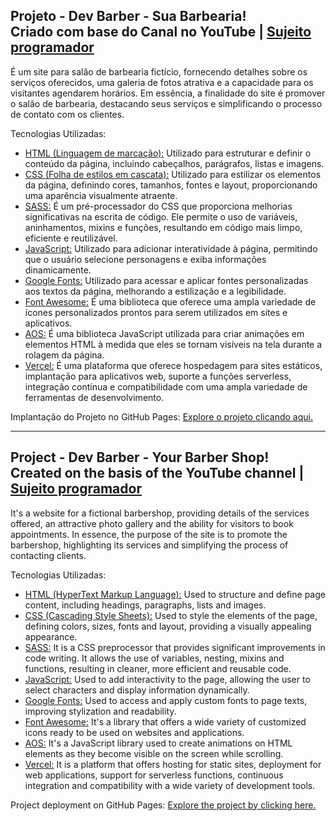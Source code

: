 ## Projeto - Dev Barber - Sua Barbearia! <br> Criado com base do Canal no YouTube | [Sujeito programador](https://www.youtube.com/@Sujeitoprogramador/featured)

É um site para salão de barbearia fictício, fornecendo detalhes sobre os serviços oferecidos, uma galeria de fotos atrativa e a capacidade para os visitantes agendarem horários. Em essência, a finalidade do site é promover o salão de barbearia, destacando seus serviços e simplificando o processo de contato com os clientes.

Tecnologias Utilizadas:
* [HTML (Linguagem de marcação):](https://www.w3schools.com/html/html_intro.asp) Utilizado para estruturar e definir o conteúdo da página, incluindo cabeçalhos, parágrafos, listas e imagens.
* [CSS (Folha de estilos em cascata):](https://www.w3schools.com/css/css_intro.asp) Utilizado para estilizar os elementos da página, definindo cores, tamanhos, fontes e layout, proporcionando uma aparência visualmente atraente.
* [SASS:](https://sass-lang.com/) É um pré-processador do CSS que proporciona melhorias significativas na escrita de código. Ele permite o uso de variáveis, aninhamentos, mixins e funções, resultando em código mais limpo, eficiente e reutilizável.
* [JavaScript:](https://developer.mozilla.org/pt-BR/docs/Web/JavaScript) Utilizado para adicionar interatividade à página, permitindo que o usuário selecione personagens e exiba informações dinamicamente.
* [Google Fonts:](https://fonts.google.com/) Utilizado para acessar e aplicar fontes personalizadas aos textos da página, melhorando a estilização e a legibilidade.
* [Font Awesome:](https://fontawesome.com/) É uma biblioteca que oferece uma ampla variedade de ícones personalizados prontos para serem utilizados em sites e aplicativos.
* [AOS:](https://michalsnik.github.io/aos/) É uma biblioteca JavaScript utilizada para criar animações em elementos HTML à medida que eles se tornam visíveis na tela durante a rolagem da página.
* [Vercel:](https://vercel.com/) É uma plataforma que oferece hospedagem para sites estáticos, implantação para aplicativos web, suporte a funções serverless, integração contínua e compatibilidade com uma ampla variedade de ferramentas de desenvolvimento.

Implantação do Projeto no GitHub Pages: [Explore o projeto clicando aqui.](https://barber-dev-jcddsj01.vercel.app/)

---

## Project - Dev Barber - Your Barber Shop! <br> Created on the basis of the YouTube channel  | [Sujeito programador](https://www.youtube.com/@Sujeitoprogramador/featured)

It's a website for a fictional barbershop, providing details of the services offered, an attractive photo gallery and the ability for visitors to book appointments. In essence, the purpose of the site is to promote the barbershop, highlighting its services and simplifying the process of contacting clients.

Tecnologias Utilizadas:
* [HTML (HyperText Markup Language):](https://www.w3schools.com/html/html_intro.asp) Used to structure and define page content, including headings, paragraphs, lists and images.
* [CSS (Cascading Style Sheets):](https://www.w3schools.com/css/css_intro.asp) Used to style the elements of the page, defining colors, sizes, fonts and layout, providing a visually appealing appearance.
* [SASS:](https://sass-lang.com/) It is a CSS preprocessor that provides significant improvements in code writing. It allows the use of variables, nesting, mixins and functions, resulting in cleaner, more efficient and reusable code.
* [JavaScript:](https://developer.mozilla.org/pt-BR/docs/Web/JavaScript) Used to add interactivity to the page, allowing the user to select characters and display information dynamically.
* [Google Fonts:](https://fonts.google.com/) Used to access and apply custom fonts to page texts, improving stylization and readability.
* [Font Awesome:](https://fontawesome.com/) It's a library that offers a wide variety of customized icons ready to be used on websites and applications.
* [AOS:](https://michalsnik.github.io/aos/) It's a JavaScript library used to create animations on HTML elements as they become visible on the screen while scrolling.
* [Vercel:](https://vercel.com/) It is a platform that offers hosting for static sites, deployment for web applications, support for serverless functions, continuous integration and compatibility with a wide variety of development tools.

Project deployment on GitHub Pages: [Explore the project by clicking here.](https://barber-dev-jcddsj01.vercel.app/)
